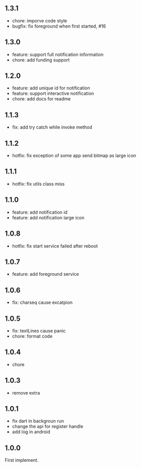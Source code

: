 ## 1.3.1

- chore: imporve code style
- bugfix: fix foreground when first started, #16

## 1.3.0

- feature: support full notification information
- chore: add funding support

## 1.2.0

- feature: add unique id for notification
- feature: support interactive notification
- chore: add docs for readme

## 1.1.3

- fix: add try catch while invoke method

## 1.1.2

- hotfix: fix exception of some app send bitmap as large icon

## 1.1.1

- hotfix: fix utils class miss


## 1.1.0

- feature: add notification id
- feature: add notification large icon

## 1.0.8

- hotfix: fix start service failed after reboot

## 1.0.7

- feature: add foreground service 

## 1.0.6

- fix: charseq cause excatpion

## 1.0.5

- fix: textLines cause panic
- chore: format code

## 1.0.4

- chore
## 1.0.3

- remove extra

## 1.0.1

- fix dart in backgroun run
- change the api for register handle
- add log in android

## 1.0.0

First implement.